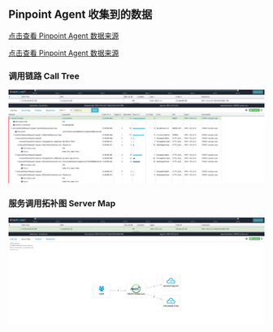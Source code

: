 ## Pinpoint Agent 收集到的数据
[点击查看 Pinpoint Agent 数据来源](http://qc.can-dao.com:6787/proxy_pass/#/transactionList/FRONT-candao-wxa@RESIN/20m/2019-07-29-01-00-00/HWY-119.3.4.13%5E1564135311682%5E392-1564332892193-8)

[点击查看 Pinpoint Agent 数据来源](http://qc.can-dao.com:6787/proxy_pass/#/transactionList/FRONT-candao-wxa@RESIN/20m/2019-07-29-01-00-00/HWY-119.3.4.13%5E1564135311682%5E397-1564332893259-13)
### 调用链路 Call Tree
![](/img/analysis/businesslayer/LocalAction/img-1.png)

### 服务调用拓补图 Server Map
![](/img/analysis/businesslayer/LocalAction/img-2.png)
